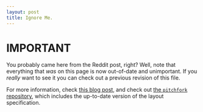 ```yaml
---
layout: post
title: Ignore Me.
---
```


# IMPORTANT

You probably came here from the Reddit post, right? Well, note that everything
that *was* on this page is now out-of-date and unimportant. If you *really* want
to see it you can check out a previous revision of this file.

For more information, check [this blog post](https://vector-of-bool.github.io/2018/09/16/layout-survey.html),
and check out [the `pitchfork` repository](https://github.com/vector-of-bool/pitchfork),
which includes the up-to-date version of the layout specification.